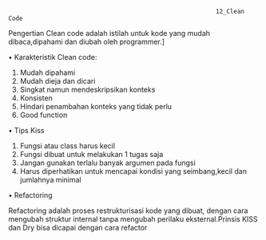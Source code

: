                                                               12_Clean Code
Pengertian
Clean code adalah istilah untuk kode yang mudah dibaca,dipahami dan diubah oleh programmer.]

•	Karakteristik Clean code:

1.	Mudah dipahami
2.	Mudah dieja dan dicari
3.	Singkat namun mendeskripsikan konteks
4.	Konsisten
5.	Hindari penambahan konteks yang tidak perlu
6.	Good function

•	Tips Kiss

1.	Fungsi atau class harus kecil
2.	Fungsi dibuat untuk melakukan 1 tugas saja
3.	Jangan gunakan terlalu banyak argumen pada fungsi
4.	Harus diperhatikan untuk mencapai kondisi yang seimbang,kecil dan jumlahnya minimal

•	Refactoring

Refactoring adalah proses restrukturisasi kode yang dibuat, dengan cara mengubah struktur internal tanpa mengubah perilaku eksternal.Prinsis KISS dan Dry bisa dicapai dengan cara refactor
